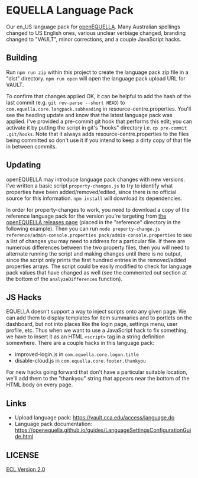 # EQUELLA Language Pack

Our en_US language pack for [openEQUELLA](https://openequella.github.io/). Many Australian spellings changed to US English ones, various unclear verbiage changed, branding changed to "VAULT", minor corrections, and a couple JavaScript hacks.

## Building

Run `npm run zip` within this project to create the language pack zip file in a "dist" directory. `npm run open` will open the language pack upload URL for VAULT.

To confirm that changes applied OK, it can be helpful to add the hash of the last commit (e.g. `git rev-parse --short HEAD`) to `com.equella.core.langpack.subheading` in resource-centre.properties. You'll see the heading update and know that the latest language pack was applied. I've provided a pre-commit git hook that performs this edit; you can activate it by putting the script in git's "hooks" directory i.e. `cp pre-commit .git/hooks`. Note that it always adds resource-centre.properties to the files being committed so don't use it if you intend to keep a dirty copy of that file in between commits.

## Updating

openEQUELLA may introduce language pack changes with new versions. I've written a basic script `property-changes.js` to try to identify what properties have been added/removed/edited, since there is no official source for this information. `npm install` will download its dependencies.

In order for property-changes to work, you need to download a copy of the reference language pack for the version you're targeting from [the openEQUELLA releases page](https://github.com/openequella/openEQUELLA/releases) (placed in the "reference" directory in the following example). Then you can run `node property-change.js reference/admin-console.properties pack/admin-console.properties` to see a list of changes you may need to address for a particular file. If there are numerous differences between the two property files, then you will need to alternate running the script and making changes until there is no output, since the script only prints the first hundred entries in the removed/added properties arrays. The script could be easily modified to check for language pack values that have changed as well (see the commented out section at the bottom of the `analyzeDifferences` function).

## JS Hacks

EQUELLA doesn't support a way to inject scripts onto any given page. We can add them to display templates for item summaries and to portlets on the dashboard, but not into places like the login page, settings menu, user profile, etc. Thus when we want to use a JavaScript hack to fix something, we have to insert it as an HTML `<script>` tag in a string definition somewhere. There are a couple hacks in this language pack:

- improved-login.js in `com.equella.core.logon.title`
- disable-cloud.js in `com.equella.core.footer.thankyou`

For new hacks going forward that don't have a particular suitable location, we'll add them to the "thankyou" string that appears near the bottom of the HTML body on every page.

## Links

- Upload language pack: https://vault.cca.edu/access/language.do
- Language pack documentation: https://openequella.github.io/guides/LanguageSettingsConfigurationGuide.html

## LICENSE

[ECL Version 2.0](https://opensource.org/licenses/ECL-2.0)
